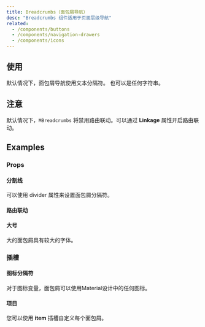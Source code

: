 ```yaml
---
title: Breadcrumbs（面包屑导航）
desc: "Breadcrumbs 组件适用于页面层级导航"
related:
  - /components/buttons
  - /components/navigation-drawers
  - /components/icons
---
```


## 使用

默认情况下，面包屑导航使用文本分隔符。 也可以是任何字符串。

<breadcrumbs-usage></breadcrumbs-usage>

## 注意

<!--alert:info-->
默认情况下，`MBreadcrumbs` 将禁用路由联动。可以通过 **Linkage** 属性开启路由联动。

## Examples

### Props

#### 分割线

可以使用 divider 属性来设置面包屑分隔符。

<example file="" />

#### 路由联动

<example file="" />

#### 大号

大的面包屑具有较大的字体。

<example file="" />

### 插槽

#### 图标分隔符

对于图标变量，面包屑可以使用Material设计中的任何图标。

<example file="" />

#### 项目

您可以使用 **item** 插槽自定义每个面包屑。

<example file="" />

